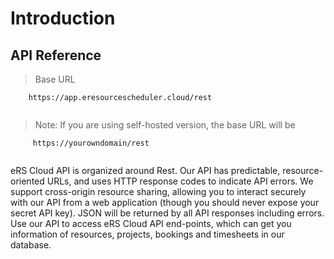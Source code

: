 # Introduction

## API Reference

<!-- Welcome to the eRS Cloud API! You can use our API to access eRS Cloud API endpoints, which can get information on various
resources, projects and bookings in our database.

We have language bindings in Shell! You can view code examples in the dark area to the right, and you can switch the 
programming language of the examples with the tabs in the top right. -->

>Base URL


```shell
    https://app.eresourcescheduler.cloud/rest
    
```
>Note: If you are using self-hosted version, the base URL will be

```shell
     https://yourowndomain/rest
     
```

eRS Cloud API is organized around Rest. Our API has predictable, resource-oriented URLs, and uses HTTP response codes to indicate API errors. 
We support cross-origin resource sharing, allowing you to interact securely with our API from a web application (though you should never expose your secret API key). JSON will be returned by all API responses including errors. Use our API to access eRS Cloud API end-points, which can get you information of resources, projects, bookings and timesheets in our database.